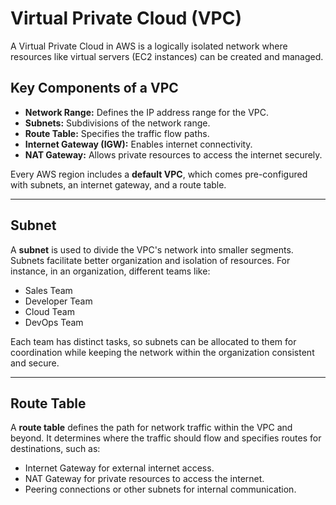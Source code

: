 # Virtual Private Cloud (VPC)

A Virtual Private Cloud in AWS is a logically isolated network where resources like virtual servers (EC2 instances) can be created and managed. 

## Key Components of a VPC

- **Network Range:** Defines the IP address range for the VPC.
- **Subnets:** Subdivisions of the network range.
- **Route Table:** Specifies the traffic flow paths.
- **Internet Gateway (IGW):** Enables internet connectivity.
- **NAT Gateway:** Allows private resources to access the internet securely.

Every AWS region includes a **default VPC**, which comes pre-configured with subnets, an internet gateway, and a route table.

---

## Subnet

A **subnet** is used to divide the VPC's network into smaller segments. Subnets facilitate better organization and isolation of resources. For instance, in an organization, different teams like:

- Sales Team
- Developer Team
- Cloud Team
- DevOps Team

Each team has distinct tasks, so subnets can be allocated to them for coordination while keeping the network within the organization consistent and secure.

---

## Route Table

A **route table** defines the path for network traffic within the VPC and beyond. It determines where the traffic should flow and specifies routes for destinations, such as:

- Internet Gateway for external internet access.
- NAT Gateway for private resources to access the internet.
- Peering connections or other subnets for internal communication.
